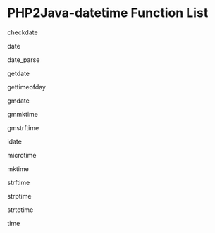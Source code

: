 # PHP2Java-datetime Function List

checkdate

date

date_parse

getdate

gettimeofday

gmdate

gmmktime

gmstrftime

idate

microtime

mktime

strftime

strptime

strtotime

time